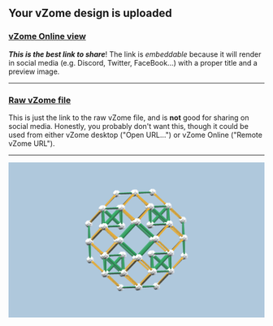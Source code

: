 ## Your vZome design is uploaded

### [vZome Online view][embed]

***This is the best link to share***!  The link is *embeddable* because it will render in social media (e.g. Discord, Twitter, FaceBook...) with a proper title and a preview image.

---

### [Raw vZome file][raw]

This is just the link to the raw vZome file, and is **not** good for
sharing on social media.
Honestly, you probably don't want this, though it could be used from either
vZome desktop ("Open URL...") or vZome Online ("Remote vZome URL").

---

![Image](<Jacobs-octahedral-ball-with-tetrahedra.png>)


[embed]: <https://vzome.com/app/embed.py?url=https://raw.githubusercontent.com/John-Kostick/vzome-sharing/main/2021/12/05/17-12-31-Jacobs-octahedral-ball-with-tetrahedra/Jacobs-octahedral-ball-with-tetrahedra.vZome>
[raw]: <https://raw.githubusercontent.com/John-Kostick/vzome-sharing/main/2021/12/05/17-12-31-Jacobs-octahedral-ball-with-tetrahedra/Jacobs-octahedral-ball-with-tetrahedra.vZome>
